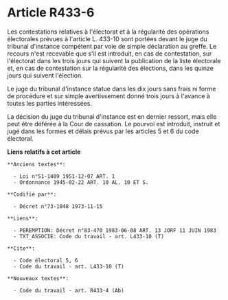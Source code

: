 # Article R433-6

Les contestations relatives à l'électorat et à la régularité des opérations électorales prévues à l'article L. 433-10 sont
portées devant le juge du tribunal d'instance compétent par voie de simple déclaration au greffe. Le recours n'est recevable
que s'il est introduit, en cas de contestation, sur l'électorat dans les trois jours qui suivent la publication de la liste
électorale et, en cas de contestation sur la régularité des élections, dans les quinze jours qui suivent l'élection.

Le juge du tribunal d'instance statue dans les dix jours sans frais ni forme de procédure et sur simple avertissement donné
trois jours à l'avance à toutes les parties intéressées.

La décision du juge du tribunal d'instance est en dernier ressort, mais elle peut être déférée à la Cour de cassation. Le
pourvoi est introduit, instruit et jugé dans les formes et délais prévus par les articles 5 et 6 du code électoral.

**Liens relatifs à cet article**

	**Anciens textes**:

	  - Loi n°51-1409 1951-12-07 ART. 1
	  - Ordonnance 1945-02-22 ART. 10 AL. 10 ET S.

	**Codifié par**:

	  - Décret n°73-1048 1973-11-15

	**Liens**:

	  - PEREMPTION: Décret n°83-470 1983-06-08 ART. 13 JORF 11 JUIN 1983
	  - TXT_ASSOCIE: Code du travail - art. L433-10 (T)

	**Cite**:

	  - Code électoral 5, 6
	  - Code du travail - art. L433-10 (T)

	**Nouveaux textes**:

	  - Code du travail - art. R433-4 (Ab)
